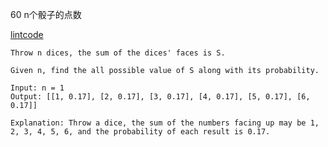 60 n个骰子的点数

[lintcode](https://www.lintcode.com/en/problem/dices-sum/)

```
Throw n dices, the sum of the dices' faces is S. 

Given n, find the all possible value of S along with its probability.

Input: n = 1
Output: [[1, 0.17], [2, 0.17], [3, 0.17], [4, 0.17], [5, 0.17], [6, 0.17]]

Explanation: Throw a dice, the sum of the numbers facing up may be 1, 2, 3, 4, 5, 6, and the probability of each result is 0.17.
```